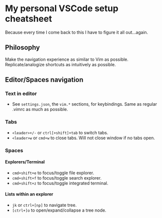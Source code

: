 # My personal VSCode setup cheatsheet

Because every time I come back to this I have to figure it all out...again.

## Philosophy

Make the navigation experience as similar to Vim as possible. Replicate/analogize shortcuts as intuitively as possible.

## Editor/Spaces navigation

### Text in editor
- See `settings.json`, the `vim.*` sections, for keybindings. Same as regular .vimrc as much as possible.

### Tabs
- `<leader>+/-` or `ctrl[+shift]+tab` to switch tabs.
- `<leader>w` or `cmd+w` to close tabs. Will not close window if no tabs open.

### Spaces

#### Explorers/Terminal
- `cmd+shift+e` to focus/toggle file explorer.
- `cmd+shift+f` to focus/toggle search explorer.
- `cmd+shift+z` to focus/toggle integrated terminal.

#### Lists within an explorer
- `jk` or `ctrl+[np]` to navigate tree.
- `[ctrl+]o` to open/expand/collapse a tree node.

